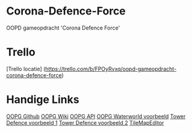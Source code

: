 # Corona-Defence-Force
OOPD gameopdracht 'Corona Defence Force'

# Trello
[Trello locatie] (https://trello.com/b/FPOyRvxq/oopd-gameopdracht-corona-defence-force)


# Handige Links
[OOPG Github](https://github.com/HANICA/oopg)
[OOPG Wiki](https://github.com/HANICA/oopg/wiki)
[OOPG API](https://hanica.github.io/oopg/)
[OOPG Waterworld voorbeeld](https://github.com/HANICA/waterworld)
[Tower Defence voorbeeld 1](https://github.com/callumdmay/java-tower-defense)
[Tower Defence voorbeeld 2](https://github.com/Leopard501/Crazy-Critters-Attack)
[TileMapEditor](https://www.mapeditor.org/)
